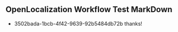 ## OpenLocalization Workflow Test MarkDown
* 3502bada-1bcb-4f42-9639-92b5484db72b 
thanks!<!--HONumber=Mar16_HO2-->
